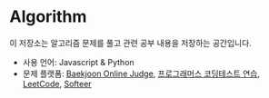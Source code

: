 # Algorithm

이 저장소는 알고리즘 문제를 풀고 관련 공부 내용을 저장하는 공간입니다.
- 사용 언어: Javascript & Python
- 문제 플랫폼: [Baekjoon Online Judge](https://www.acmicpc.net/), [프로그래머스 코딩테스트 연습](https://school.programmers.co.kr/learn/challenges), [LeetCode](https://leetcode.com/problemset/all/), [Softeer](https://softeer.ai)

